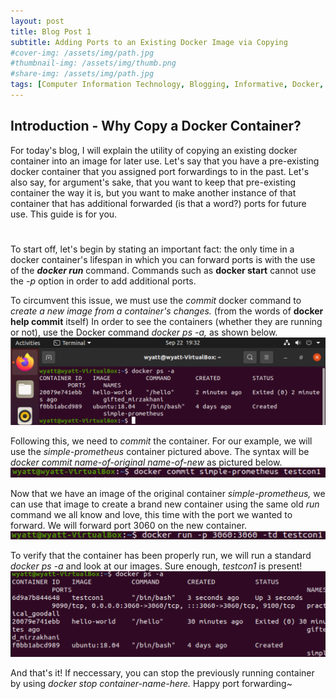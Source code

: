```yaml
---
layout: post
title: Blog Post 1
subtitle: Adding Ports to an Existing Docker Image via Copying
#cover-img: /assets/img/path.jpg
#thumbnail-img: /assets/img/thumb.png
#share-img: /assets/img/path.jpg
tags: [Computer Information Technology, Blogging, Informative, Docker, Prometheus]
---
```


## Introduction - Why Copy a Docker Container?

For today's blog, I will explain the utility of copying an existing docker container into an image for later use.
Let's say that you have a pre-existing docker container that you assigned port forwardings to in the past. Let's also say, for argument's sake, that you want to keep that pre-existing container the way it is, but you want to make another instance of that container that has additional forwarded (is that a word?) ports for future use. This guide is for you.

# 

To start off, let's begin by stating an important fact: the only time in a docker container's lifespan in which you can forward ports is with the use of the **_docker run_** command. Commands such as **docker start** cannot use the _-p_ option in order to add additional ports. 

To circumvent this issue, we must use the _commit_ docker command to _create a new image from a container's changes._ (from the words of **docker help commit** itself)
In order to see the containers (whether they are running or not), use the Docker command _docker ps -a,_ as shown below. ![docker ps -a](/assets/img/blog2pic1.png)

Following this, we need to _commit_ the container. For our example, we will use the _simple-prometheus_ container pictured above. The syntax will be _docker commit name-of-original name-of-new_ as pictured below. ![docker commit](/assets/img/blog2pic2.png)

Now that we have an image of the original container _simple-prometheus,_ we can use that image to create a brand new container using the same old _run_ command we all know and love, this time with the port we wanted to forward. We will forward port 3060 on the new container. ![testcon1](/assets/img/blog2pic3.png)

To verify that the container has been properly run, we will run a standard _docker ps -a_ and look at our images. Sure enough, _testcon1_ is present! ![testcon](/assets/img/blog2pic4.png)

And that's it! If neccessary, you can stop the previously running container by using _docker stop container-name-here._ Happy port forwarding~